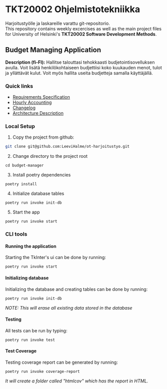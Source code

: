 # TKT20002 Ohjelmistotekniikka
Harjoitustyölle ja laskareille varattu git-repositorio.
<br />
This repository contains weekly excercises as well as the main project files for University of Helsinki's **TKT20002 Software Development Methods**.

## Budget Managing Application

**Description (fi-FI):** Hallitse talouttasi tehokkaasti budjetointisovelluksen avulla. Voit lisätä henkilökohtaiseen budjettiisi koko kuukauden menot, tulot ja yllättävät kulut. Voit myös hallita useita budjetteja samalla käyttäjällä.

### Quick links
- [Requirements Specification](/dokumentaatio/VAATIMUSMAARITTELY.md)
- [Hourly Accounting](/dokumentaatio/TUNTIKIRJANPITO.md)
- [Changelog](/dokumentaatio/CHANGELOG.md)
- [Architecture Description](/dokumentaatio/ARKKITEHTUURI.md)

### Local Setup
1. Copy the project from github:
```sh
git clone git@github.com:LeeviHalme/ot-harjoitustyo.git
```
2. Change directory to the project root
```
cd budget-manager
```
3. Install poetry dependencies
```
poetry install
```
4. Initialize database tables
```
poetry run invoke init-db
```
5. Start the app
```
poetry run invoke start
```

### CLI tools
#### Running the application
Starting the TkInter's ui can be done by running:
```
poetry run invoke start
```

#### Initializing database
Initializing the database and creating tables can be done by running:
```
poetry run invoke init-db
```
*NOTE: This will _erase_ all existing data stored in the database*

#### Testing
All tests can be run by typing:
```
poetry run invoke test
```

#### Test Coverage
Testing coverage report can be generated by running:
```
poetry run invoke coverage-report
```
*It will create a folder called "htmlcov" which has the report in HTML.*